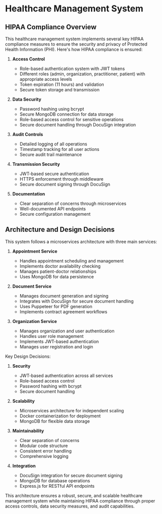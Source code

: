 # Healthcare Management System

## HIPAA Compliance Overview

This healthcare management system implements several key HIPAA compliance measures to ensure the security and privacy of Protected Health Information (PHI). Here's how HIPAA compliance is ensured:

1. **Access Control**
   - Role-based authentication system with JWT tokens
   - Different roles (admin, organization, practitioner, patient) with appropriate access levels
   - Token expiration (11 hours) and validation
   - Secure token storage and transmission

2. **Data Security**
   - Password hashing using bcrypt
   - Secure MongoDB connection for data storage
   - Role-based access control for sensitive operations
   - Secure document handling through DocuSign integration

3. **Audit Controls**
   - Detailed logging of all operations
   - Timestamp tracking for all user actions
   - Secure audit trail maintenance

4. **Transmission Security**
   - JWT-based secure authentication
   - HTTPS enforcement through middleware
   - Secure document signing through DocuSign

5. **Documentation**
   - Clear separation of concerns through microservices
   - Well-documented API endpoints
   - Secure configuration management

## Architecture and Design Decisions

This system follows a microservices architecture with three main services:

1. **Appointment Service**
   - Handles appointment scheduling and management
   - Implements doctor availability checking
   - Manages patient-doctor relationships
   - Uses MongoDB for data persistence

2. **Document Service**
   - Manages document generation and signing
   - Integrates with DocuSign for secure document handling
   - Uses Puppeteer for PDF generation
   - Implements contract agreement workflows

3. **Organization Service**
   - Manages organization and user authentication
   - Handles user role management
   - Implements JWT-based authentication
   - Manages user registration and login

Key Design Decisions:

1. **Security**
   - JWT-based authentication across all services
   - Role-based access control
   - Password hashing with bcrypt
   - Secure document handling

2. **Scalability**
   - Microservices architecture for independent scaling
   - Docker containerization for deployment
   - MongoDB for flexible data storage

3. **Maintainability**
   - Clear separation of concerns
   - Modular code structure
   - Consistent error handling
   - Comprehensive logging

4. **Integration**
   - DocuSign integration for secure document signing
   - MongoDB for database operations
   - Express.js for RESTful API endpoints

This architecture ensures a robust, secure, and scalable healthcare management system while maintaining HIPAA compliance through proper access controls, data security measures, and audit capabilities.
